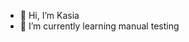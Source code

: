 - 👋 Hi, I’m Kasia
- 🌱 I’m currently learning manual testing

<!---
Kasiozaurus/Kasiozaurus is a ✨ special ✨ repository because its `README.md` (this file) appears on your GitHub profile.
You can click the Preview link to take a look at your changes.
--->

